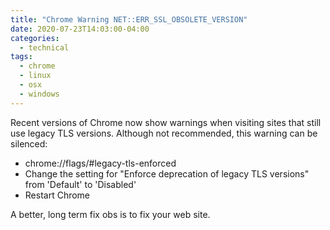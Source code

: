 ```yaml
---
title: "Chrome Warning NET::ERR_SSL_OBSOLETE_VERSION"
date: 2020-07-23T14:03:00-04:00
categories:
  - technical
tags:
  - chrome
  - linux
  - osx
  - windows
---
```

Recent versions of Chrome now show warnings when visiting sites that still use legacy TLS versions. Although not recommended, this warning can be silenced:

* chrome://flags/#legacy-tls-enforced
* Change the setting for "Enforce deprecation of legacy TLS versions" from 'Default' to 'Disabled'
* Restart Chrome

A better, long term fix obs is to fix your web site.

